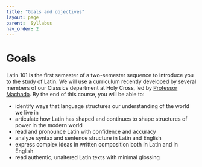 ```yaml
---
title: "Goals and objectives"
layout: page
parent:  Syllabus
nav_order: 2
---
```


# Goals

Latin 101 is the first semester of a two-semester sequence to introduce you to the study of Latin.  We will use a curriculum recently developed by several members of our Classics department at Holy Cross, led by [Professor Machado](https://dominicmachado.github.io). By the end of this course, you will be able to:

- identify ways that  language structures our understanding of the world we live in
- articulate how Latin has shaped and continues to shape structures of power in the modern world
- read and pronounce Latin with confidence and accuracy
- analyze syntax and sentence structure in Latin and English
- express complex ideas in written composition both in Latin and in English
- read authentic, unaltered Latin texts with minimal glossing

